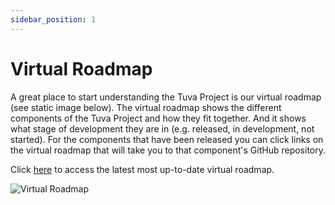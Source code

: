 ```yaml
---
sidebar_position: 1
---
```


# Virtual Roadmap

A great place to start understanding the Tuva Project is our virtual roadmap (see static image below).  The virtual roadmap shows the different components of the Tuva Project and how they fit together.  And it shows what stage of development they are in (e.g. released, in development, not started).  For the components that have been released you can click links on the virtual roadmap that will take you to that component's GitHub repository.

Click [here](https://miro.com/app/board/uXjVOxvjM5o=/?share_link_id=501071796262) to access the latest most up-to-date virtual roadmap.

![Virtual Roadmap](/img/virtual_roadmap.jpg)
